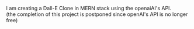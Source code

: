 I am creating a Dall-E Clone in MERN stack using the openaiAI's API. <br>
(the completion of this project is postponed since openAI's API is no longer free)
